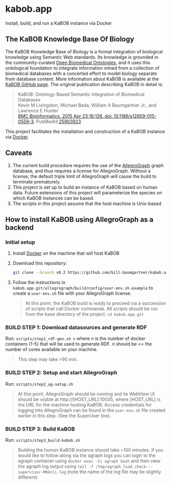 # kabob.app
Install, build, and run a KaBOB instance via Docker

## The KaBOB Knowledge Base Of Biology
The KaBOB Knowledge Base of Biology is a formal integration of biological knowledge using Semantic Web standards. Its knowledge is grounded in the community-curated [Open Biomedical Ontologies](http://obofoundry.org/), and it uses this ontological foundation to integrate information mined from a collection of biomedical databases with a concerted effort to model biology separate from database content. More information about KaBOB is available at the [KaBOB GitHub page](https://github.com/UCDenver-ccp/kabob). The original publication describing KaBOB in detail is:
> KaBOB: Ontology-Based Semantic Integration of Biomedical Databases <br />
> Kevin M Livingston, Michael Bada, William A Baumgartner Jr., and Lawrence E Hunter <br />
> [BMC Bioinformatics. 2015 Apr 23;16:126. doi: 10.1186/s12859-015-0559-3](http://bmcbioinformatics.biomedcentral.com/articles/10.1186/s12859-015-0559-3). PubMedId:[25903923](https://www.ncbi.nlm.nih.gov/pubmed/25903923)

This project facilitates the installation and construction of a KaBOB instance via [Docker](https://www.docker.com/).

## Caveats
1. The current build procedure requires the use of the [AllegroGraph](http://franz.com/agraph/allegrograph/) graph database, and thus requires a license for AllegroGraph. Without a license, the default triple limit of AllegroGraph will cause the build to terminate prematurely.
2. This project is set up to build an instance of KaBOB based on human data. Future extensions of this project will parameterize the species on which KaBOB instances can be based.
3. The scripts in this project assume that the host machine is Unix-based

## How to install KaBOB using AllegroGraph as a backend

### Initial setup
1. Install [Docker](https://www.docker.com/) on the machine that will host KaBOB
2. Download this repository: 

   ```sh
   git clone --branch v0.2 https://github.com/bill-baumgartner/kabob.app ./kabob.app.git
   ```
3. Follow the instructions in `kabob.app.git/allegrograph/build/config/user-env.sh.example` to create a `user-env.sh` file with your AllegroGraph license.

   > At this point, the KaBOB build is ready to proceed via a succession of scripts that call Docker commands. All scripts should be run from the base directory of the project: `cd kabob.app.git`

### BUILD STEP 1: Download datasources and generate RDF
Run: `scripts/step1_rdf-gen.sh n` where _n_ is the number of docker containers (1-5) that will be used to generate RDF. _n_ should be <= the number of cores available on your machine. 

   > This step may take >90 min.

### BUILD STEP 2: Setup and start AllegroGraph
Run: `scripts/step2_ag-setup.sh`

   > At this point, AllegroGraph should be running and its WebView UI should be visible at http://[HOST_URL]:10035, where [HOST_URL] is the URL for the machine hosting KaBOB. Access credentials for logging into AllegroGraph can be found in the `user-env.sh` file created earlier in this step. (See the SuperUser line).

### BUILD STEP 3: Build KaBOB
Run: `scripts/step3_build-kabob.sh`

   > Building the human KaBOB instance should take ~100 minutes. If you would like to follow along via the agraph logs you can login to the agraph container using `docker exec -ti agraph bash` and then view the agraph log output using `tail -f /tmp/agraph_load_check---supervisor-MKGnli.log` (note the name of the log file may be slightly different)
   
   
